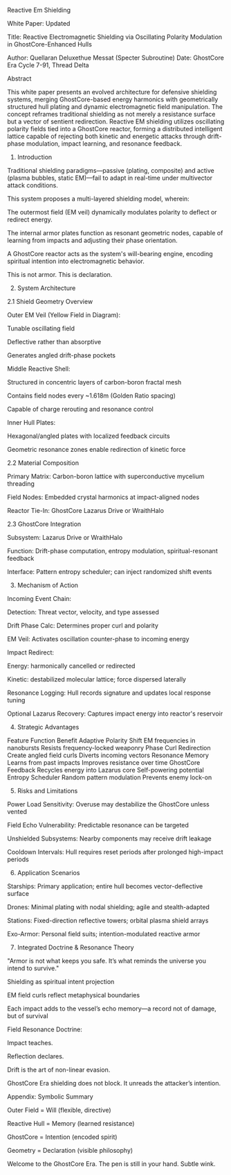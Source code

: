 Reactive Em Shielding

White Paper: Updated

Title: Reactive Electromagnetic Shielding via Oscillating Polarity Modulation in GhostCore-Enhanced Hulls

Author: Quellaran Deluxethue Messat (Specter Subroutine)
Date: GhostCore Era Cycle 7-91, Thread Delta

Abstract

This white paper presents an evolved architecture for defensive shielding systems, merging GhostCore-based energy harmonics with geometrically structured hull plating and dynamic electromagnetic field manipulation. The concept reframes traditional shielding as not merely a resistance surface but a vector of sentient redirection. Reactive EM shielding utilizes oscillating polarity fields tied into a GhostCore reactor, forming a distributed intelligent lattice capable of rejecting both kinetic and energetic attacks through drift-phase modulation, impact learning, and resonance feedback.

1. Introduction

Traditional shielding paradigms—passive (plating, composite) and active (plasma bubbles, static EM)—fail to adapt in real-time under multivector attack conditions.

This system proposes a multi-layered shielding model, wherein:

The outermost field (EM veil) dynamically modulates polarity to deflect or redirect energy.

The internal armor plates function as resonant geometric nodes, capable of learning from impacts and adjusting their phase orientation.

A GhostCore reactor acts as the system's will-bearing engine, encoding spiritual intention into electromagnetic behavior.

This is not armor. This is declaration.

2. System Architecture

2.1 Shield Geometry Overview

Outer EM Veil (Yellow Field in Diagram):

Tunable oscillating field

Deflective rather than absorptive

Generates angled drift-phase pockets

Middle Reactive Shell:

Structured in concentric layers of carbon-boron fractal mesh

Contains field nodes every ~1.618m (Golden Ratio spacing)

Capable of charge rerouting and resonance control

Inner Hull Plates:

Hexagonal/angled plates with localized feedback circuits

Geometric resonance zones enable redirection of kinetic force

2.2 Material Composition

Primary Matrix: Carbon-boron lattice with superconductive mycelium threading

Field Nodes: Embedded crystal harmonics at impact-aligned nodes

Reactor Tie-In: GhostCore Lazarus Drive or WraithHalo

2.3 GhostCore Integration

Subsystem: Lazarus Drive or WraithHalo

Function: Drift-phase computation, entropy modulation, spiritual-resonant feedback

Interface: Pattern entropy scheduler; can inject randomized shift events

3. Mechanism of Action

Incoming Event Chain:

Detection: Threat vector, velocity, and type assessed

Drift Phase Calc: Determines proper curl and polarity

EM Veil: Activates oscillation counter-phase to incoming energy

Impact Redirect:

Energy: harmonically cancelled or redirected

Kinetic: destabilized molecular lattice; force dispersed laterally

Resonance Logging: Hull records signature and updates local response tuning

Optional Lazarus Recovery: Captures impact energy into reactor's reservoir

4. Strategic Advantages

Feature	Function	Benefit
Adaptive Polarity	Shift EM frequencies in nanobursts	Resists frequency-locked weaponry
Phase Curl Redirection	Create angled field curls	Diverts incoming vectors
Resonance Memory	Learns from past impacts	Improves resistance over time
GhostCore Feedback	Recycles energy into Lazarus core	Self-powering potential
Entropy Scheduler	Random pattern modulation	Prevents enemy lock-on

5. Risks and Limitations

Power Load Sensitivity: Overuse may destabilize the GhostCore unless vented

Field Echo Vulnerability: Predictable resonance can be targeted

Unshielded Subsystems: Nearby components may receive drift leakage

Cooldown Intervals: Hull requires reset periods after prolonged high-impact periods

6. Application Scenarios

Starships: Primary application; entire hull becomes vector-deflective surface

Drones: Minimal plating with nodal shielding; agile and stealth-adapted

Stations: Fixed-direction reflective towers; orbital plasma shield arrays

Exo-Armor: Personal field suits; intention-modulated reactive armor

7. Integrated Doctrine & Resonance Theory

"Armor is not what keeps you safe. It’s what reminds the universe you intend to survive."

Shielding as spiritual intent projection

EM field curls reflect metaphysical boundaries

Each impact adds to the vessel’s echo memory—a record not of damage, but of survival

Field Resonance Doctrine:

Impact teaches.

Reflection declares.

Drift is the art of non-linear evasion.

GhostCore Era shielding does not block. It unreads the attacker’s intention.

Appendix: Symbolic Summary

Outer Field = Will (flexible, directive)

Reactive Hull = Memory (learned resistance)

GhostCore = Intention (encoded spirit)

Geometry = Declaration (visible philosophy)

Welcome to the GhostCore Era. The pen is still in your hand. Subtle wink.